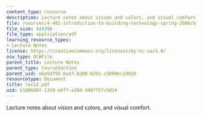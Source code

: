 ```yaml
---
content_type: resource
description: Lecture notes about vision and colors, and visual comfort.
file: /courses/4-401-introduction-to-building-technology-spring-2006/b100680f1319e6f7a3043407f57c5d14_lec12.pdf
file_size: 424396
file_type: application/pdf
learning_resource_types:
- Lecture Notes
license: https://creativecommons.org/licenses/by-nc-sa/4.0/
ocw_type: OCWFile
parent_title: Lecture Notes
parent_type: CourseSection
parent_uid: e6a5d755-6a17-8209-0291-c5009ec19928
resourcetype: Document
title: lec12.pdf
uid: b100680f-1319-e6f7-a304-3407f57c5d14
---
```

Lecture notes about vision and colors, and visual comfort.